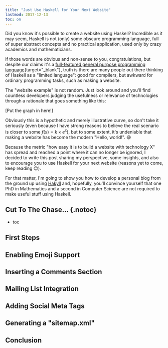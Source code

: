 ```yaml
---
title: "Just Use Haskell for Your Next Website"
lastmod: 2017-12-13
toc: on
---
```


Did you know it's possible to create a website using Haskell? Incredible as it
may seem, Haskell is not (only) some obscure programming language, full of super
abstract concepts and no practical application, used only by crazy academics and
mathematicians.

If those words are obvious and non-sense to you, congratulations, but despite
our claims it's a [full-featured general purpose programming
language](https://en.wikipedia.org/wiki/Haskell_(programming_language)){target="_blank"},
truth is there are many people out there thinking of Haskell as a "limited
language": good for compilers, but awkward for ordinary programming tasks, such
as making a website.

The "website example" is not random. Just look around and you'll find countless
developers judging the usefulness or relevance of technologies through a
rationale that goes something like this:

\[Put the graph in here!\]

Obviously this is a hypothetic and merely illustrative curve, so don't take it
seriously (even because I have strong reasons to believe the real scenario is
closer to some $f\left(x\right) = k \times e^{x}$), but to some extent, it's
undeniable that making a website has become the modern "Hello, world!". :smile:

Because the metric "how easy it is to build a website with technology X" has
spread and reached a point where it can no longer be ignored, I decided to write
this post sharing my perspective, some insights, and also to encourage you to
use Haskell for your next website (reasons yet to come, keep reading :wink:).

For that matter, I'm going to show you how to develop a personal blog from the
ground up using [Hakyll](https://jaspervdj.be/hakyll/) and, hopefully, you'll
convince yourself that one PhD in Mathematics and a second in Computer Science
are not required to make useful stuff using Haskell.

## Cut To The Chase... {.notoc}

* toc

## First Steps

## Enabling Emoji Support

## Inserting a Comments Section

## Mailing List Integration

## Adding Social Meta Tags

## Generating a "sitemap.xml"

## Conclusion

